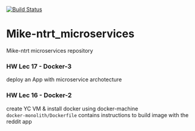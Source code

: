 [![Build Status](https://travis-ci.com/Otus-DevOps-2020-08/Mike-ntrt_microservices.svg?branch=master)](https://travis-ci.com/Otus-DevOps-2020-08/Mike-ntrt_microservices)

# Mike-ntrt_microservices

Mike-ntrt microservices repository  

### HW Lec 17 - Docker-3

deploy an App with microservice archotecture

### HW Lec 16 - Docker-2

create YC VM & install docker using docker-machine  
`docker-monolith/Dockerfile` contains instructions to build image with the reddit app  

